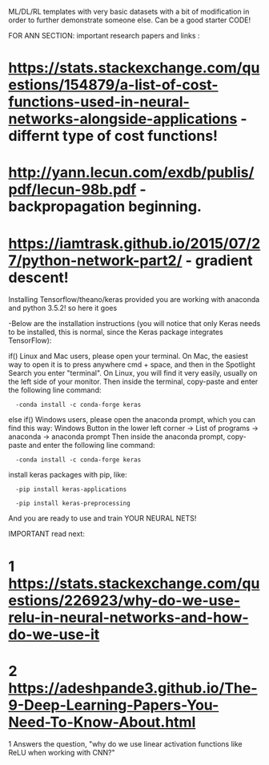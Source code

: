 ML/DL/RL templates with very basic datasets with a bit of modification in order to further demonstrate someone else. Can be a good starter CODE!

FOR ANN SECTION:
important research papers and links : 
  
# https://stats.stackexchange.com/questions/154879/a-list-of-cost-functions-used-in-neural-networks-alongside-applications -       differnt type of cost functions!
# http://yann.lecun.com/exdb/publis/pdf/lecun-98b.pdf -  backpropagation beginning.
# https://iamtrask.github.io/2015/07/27/python-network-part2/ - gradient descent!


Installing Tensorflow/theano/keras provided you are working with anaconda and python 3.5.2!
so here it goes

-Below are the installation instructions (you will notice that only Keras needs to be installed, this is normal, since the Keras package integrates TensorFlow):

if()
  Linux and Mac users, please open your terminal.
  On Mac, the easiest way to open it is to press anywhere cmd + space, and then in the Spotlight Search you enter "terminal".
  On Linux, you will find it very easily, usually on the left side of your monitor.
  Then inside the terminal, copy-paste and enter the following line command:

      -conda install -c conda-forge keras
else if()
  Windows users, please open the anaconda prompt, which you can find this way:
  Windows Button in the lower left corner -> List of programs -> anaconda -> anaconda prompt
  Then inside the anaconda prompt, copy-paste and enter the following line command:

      -conda install -c conda-forge keras

install keras packages with pip, like:
      
      -pip install keras-applications
      
      -pip install keras-preprocessing
      
And you are ready to use and train YOUR NEURAL NETS!  

IMPORTANT read next: 
# 1 https://stats.stackexchange.com/questions/226923/why-do-we-use-relu-in-neural-networks-and-how-do-we-use-it
# 2 https://adeshpande3.github.io/The-9-Deep-Learning-Papers-You-Need-To-Know-About.html
1 Answers the question, "why do we use linear activation functions like ReLU when working with CNN?"
